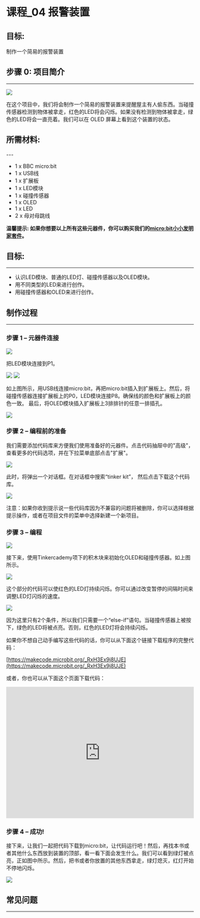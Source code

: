 # 课程_04 报警装置

## 目标: 
制作一个简易的报警装置


## 步骤 0: 项目简介  
---  

![](./images/mNlJj4l.png)

在这个项目中，我们将会制作一个简易的报警装置来提醒屋主有人偷东西。当碰撞传感器检测到物体被拿走，红色的LED将会闪烁。如果没有检测到物体被拿走，绿色的LED将会一直亮着。我们可以在 OLED 屏幕上看到这个装置的状态。


## 所需材料:  
---  

- 1 x BBC micro:bit
- 1 x USB线
- 1 x 扩展板
- 1 x LED模块
- 1 x 碰撞传感器 
- 1 x OLED
- 1 x LED
- 2 x 母对母跳线

**温馨提示: 如果你想要以上所有这些元器件，你可以购买我们的[micro:bit小小发明家套件](https://item.taobao.com/item.htm?spm=a230r.7195193.1997079397.9.z3IMPf&id=564707672256&abbucket=5)。**


## 目标:  
---

- 认识LED模块、普通的LED灯、碰撞传感器以及OLED模块。 
- 用不同类型的LED来进行创作。
- 用碰撞传感器和OLED来进行创作。


## 制作过程  
---

### 步骤 1 – 元器件连接  

![](./images/208tSHD.jpg)

把LED模块连接到P1。

![](./images/wGQpzcn.jpg)
![](./images/9yVjSuC.jpg)

如上图所示，用USB线连接micro:bit，再把micro:bit插入到扩展板上。然后，将碰撞传感器连接扩展板上的P0，LED模块连接P8。确保线的颜色和扩展板上的颜色一致。
最后，将OLED模块插入扩展板上3排排针的任意一排插孔。

![](./images/LQkLriL.jpg)

### 步骤 2 – 编程前的准备  
我们需要添加代码库来方便我们使用准备好的元器件。点击代码抽屉中的"高级"，查看更多的代码选项，并在下拉菜单底部点击"扩展"。

![](./images/R5lx5Np.jpg)

此时，将弹出一个对话框。在对话框中搜索“tinker kit”， 然后点击下载这个代码库。

![](./images/pduH11r.png)

注意：如果你收到提示说一些代码库因为不兼容的问题将被删除，你可以选择根据提示操作，或者在项目文件的菜单中选择新建一个新项目。


### 步骤 3 – 编程  

![](./images/Tinker_Kit_case_04_01.png)

接下来，使用Tinkercademy项下的积木块来初始化OLED和碰撞传感器。如上图所示。

![](./images/Tinker_Kit_case_04_02.png)

这个部分的代码可以使红色的LED灯持续闪烁。你可以通过改变暂停的间隔时间来调整LED灯闪烁的速度。

![](./images/Tinker_Kit_case_04_03.png)

因为这里只有2个条件，所以我们只需要一个“else-if”语句。当碰撞传感器上被按下，绿色的LED将被点亮。否则，红色的LED灯将会持续闪烁。


如果你不想自己动手编写这些代码的话，你可以从下面这个链接下载程序的完整代码：

[https://makecode.microbit.org/_RxH3Ex9j8UJE](https://makecode.microbit.org/_RxH3Ex9j8UJE)

或者，你也可以从下面这个页面下载代码：

<div style="position:relative;height:0;padding-bottom:70%;overflow:hidden;"><iframe style="position:absolute;top:0;left:0;width:100%;height:100%;" src="https://makecode.microbit.org/#pub:_RxH3Ex9j8UJE" frameborder="0" sandbox="allow-popups allow-forms allow-scripts allow-same-origin"></iframe></div>


### 步骤 4 – 成功!  

接下来，让我们一起把代码下载到micro:bit，让代码运行吧！然后，再找本书或者其他什么东西放到装置的顶部，看一看下面会发生什么。我们可以看到绿灯被点亮，正如图中所示。然后，把书或者你放置的其他东西拿走，绿灯熄灭，红灯开始不停地闪烁。

![](./images/wpyHSOF.jpg)


## 常见问题
---
